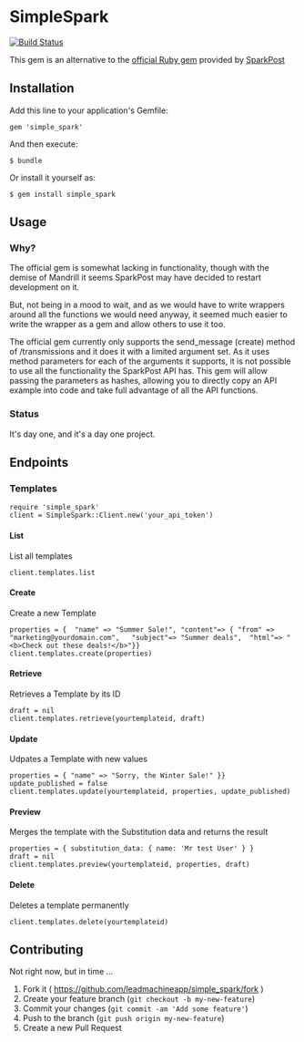 # SimpleSpark

[![Build Status](https://travis-ci.org/leadmachineapp/simple_spark.png?branch=master)](https://travis-ci.org/leadmachineapp/simple_spark)

This gem is an alternative to the [official Ruby gem](https://github.com/SparkPost/ruby-sparkpost) provided by [SparkPost](http://www.sparkpost.com)

## Installation

Add this line to your application's Gemfile:

    gem 'simple_spark'

And then execute:

    $ bundle

Or install it yourself as:

    $ gem install simple_spark

## Usage

### Why?

The official gem is somewhat lacking in functionality, though with the demise of Mandrill it seems SparkPost may have decided to restart development on it.

But, not being in a mood to wait, and as we would have to write wrappers around all the functions we would need anyway, it seemed much easier to write the wrapper as a gem and allow others to use it too.

The official gem currently only supports the send_message (create) method of /transmissions and it does it with a limited argument set. As it uses method parameters for each of the arguments it supports, it is not possible to use all the functionality the SparkPost API has. This gem will allow passing the parameters as hashes, allowing you to directly copy an API example into code and take full advantage of all the API functions.

### Status

It's day one, and it's a day one project.


## Endpoints

### Templates

    require 'simple_spark'
    client = SimpleSpark::Client.new('your_api_token')

#### List

List all templates

    client.templates.list

#### Create

Create a new Template

    properties = {  "name" => "Summer Sale!", "content"=> { "from" => "marketing@yourdomain.com",   "subject"=> "Summer deals",  "html"=> "<b>Check out these deals!</b>"}}
    client.templates.create(properties)

#### Retrieve

Retrieves a Template by its ID

    draft = nil
    client.templates.retrieve(yourtemplateid, draft)

#### Update

Udpates a Template with new values

    properties = { "name" => "Sorry, the Winter Sale!" }}
    update_published = false
    client.templates.update(yourtemplateid, properties, update_published)

#### Preview

Merges the template with the Substitution data and returns the result

    properties = { substitution_data: { name: 'Mr test User' } }
    draft = nil
    client.templates.preview(yourtemplateid, properties, draft)

#### Delete

Deletes a template permanently

    client.templates.delete(yourtemplateid)


## Contributing

Not right now, but in time ...

1. Fork it ( https://github.com/leadmachineapp/simple_spark/fork )
2. Create your feature branch (`git checkout -b my-new-feature`)
3. Commit your changes (`git commit -am 'Add some feature'`)
4. Push to the branch (`git push origin my-new-feature`)
5. Create a new Pull Request
